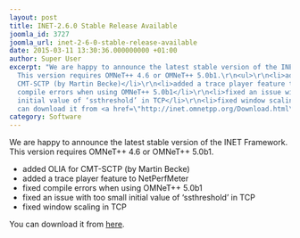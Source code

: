 ```yaml
---
layout: post
title: INET-2.6.0 Stable Release Available
joomla_id: 3727
joomla_url: inet-2-6-0-stable-release-available
date: 2015-03-11 13:30:36.000000000 +01:00
author: Super User
excerpt: "We are happy to announce the latest stable version of the INET Framework.
  This version requires OMNeT++ 4.6 or OMNeT++ 5.0b1.\r\n<ul>\r\n<li>added OLIA for
  CMT-SCTP (by Martin Becke)</li>\r\n<li>added a trace player feature to NetPerfMeter</li>\r\n<li>fixed
  compile errors when using OMNeT++ 5.0b1</li>\r\n<li>fixed an issue with too small
  initial value of ‘ssthreshold’ in TCP</li>\r\n<li>fixed window scaling in TCP</li>\r\n</ul>\r\nYou
  can download it from <a href=\"http://inet.omnetpp.org/Download.html\">here</a>."
category: Software
---
```

We are happy to announce the latest stable version of the INET Framework. This version requires OMNeT++ 4.6 or OMNeT++ 5.0b1.
<ul>
<li>added OLIA for CMT-SCTP (by Martin Becke)</li>
<li>added a trace player feature to NetPerfMeter</li>
<li>fixed compile errors when using OMNeT++ 5.0b1</li>
<li>fixed an issue with too small initial value of ‘ssthreshold’ in TCP</li>
<li>fixed window scaling in TCP</li>
</ul>
You can download it from <a href="http://inet.omnetpp.org/Download.html">here</a>.
